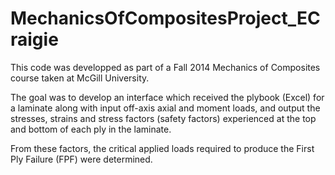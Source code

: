 MechanicsOfCompositesProject_ECraigie
=====================================

This code was developped as part of a Fall 2014 Mechanics of Composites course taken at McGill University. 

The goal was to develop an interface which received the plybook (Excel) for a laminate along with input off-axis axial and moment loads, and output the stresses, strains and stress factors (safety factors) experienced at the top and bottom of each ply in the laminate. 

From these factors, the critical applied loads required to produce the First Ply Failure (FPF) were determined.
